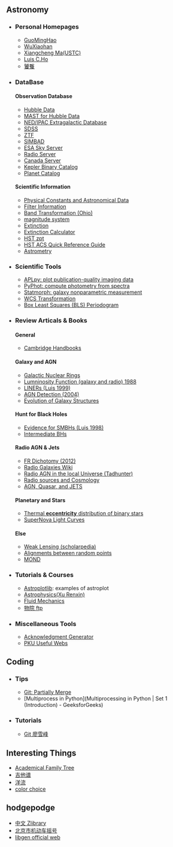 ## Astronomy

* ### Personal Homepages
  * [GuoMingHao](https://mh-guo.github.io)
  * [WuXiaohan](https://xiaohanzai.github.io)
  * [Xiangcheng Ma(USTC)](http://www.tapir.caltech.edu/~xchma/)
  * [Luis C.Ho](http://kavli.pku.edu.cn/~lho/)
  * [饕餮](https://taotie.readthedocs.io/en/latest/resource/research/getting_started_cn.html)

* ### DataBase
  #### Observation Database
  * [Hubble Data](http://hst.esac.esa.int/ehst/#home)
  * [MAST for Hubble Data](https://mast.stsci.edu/search/ui/#/hst)
  * [NED/IPAC Extragalactic Database](https://ned.ipac.caltech.edu)
  * [SDSS](http://skyserver.sdss.org/dr16/en/tools/chart/navi.aspx)
  * [ZTF](https://irsa.ipac.caltech.edu/cgi-bin/Gator/nph-dd)
  * [SIMBAD](http://simbad.u-strasbg.fr/simbad/)
  * [ESA Sky Server](https://sky.esa.int/)
  * [Radio Server](http://cutouts.cirada.ca)
  * [Canada Server](https://www.cadc-ccda.hia-iha.nrc-cnrc.gc.ca/en/)
  * [Kepler Binary Catalog](http://keplerebs.villanova.edu/)
  * [Planet Catalog](https://exoplanetarchive.ipac.caltech.edu)

  #### Scientific Information
  * [Physical Constants and Astronomical Data](http://www.astro.wisc.edu/~dolan/constants.html)
  * [Filter Information](http://svo2.cab.inta-csic.es/svo/theory/fps3/index.php?mode=browse&gname=HST&gname2=ACS_WFC&asttype=)
  * [Band Transformation (Ohio)](https://www.astronomy.ohio-state.edu/martini.10/usefuldata.html)
  * [magnitude system](https://lweb.cfa.harvard.edu/~dfabricant/huchra/ay145/mags.html)
  * [Extinction](https://irsa.ipac.caltech.edu/applications/DUST/)
  * [Extinction Calculator](https://ned.ipac.caltech.edu/extinction_calculator)
  * [HST zpt](https://www.stsci.edu/hst/instrumentation/acs/data-analysis/zeropoints)
  * [HST ACS Quick Reference Guide](https://hst-docs.stsci.edu/acsihb/chapter-3-acs-capabilities-design-and-operations/3-5-acs-quick-reference-guide)
  * [Astrometry](https://github.com/mason-github/useful-web/blob/main/astrometry.md)


* ### Scientific Tools
  * [APLpy: plot publication-quality imaging data](https://python4astronomers.github.io/plotting/aplpy.html)
  * [PyPhot: compute photometry from spectra](https://mfouesneau.github.io/pyphot/)
  * [Statmorph: galaxy nonparametric measurement](https://statmorph.readthedocs.io/en/latest/_modules/statmorph/statmorph.html#SourceMorphology)
  * [WCS Transformation](https://docs.astropy.org/en/stable/wcs/index.html)
  * [Box Least Squares (BLS) Periodogram](https://docs.astropy.org/en/stable/timeseries/bls.html#peak-statistics)


* ### Review Articals & Books
  #### General 
  * [Cambridge Handbooks](http://ads.harvard.edu/books/hsaa/toc.html)
  
  #### Galaxy and AGN
  * [Galactic Nuclear Rings](https://ned.ipac.caltech.edu/level5/Rings/Rings_contents.html)
  * [Lumninosity Function (galaxy and radio) 1988](https://ned.ipac.caltech.edu/level5/Dickey/Dickey_contents.html)
  * [LINERs (Luis 1999)](https://ned.ipac.caltech.edu/level5/LHo3/Ho_contents.html)
  * [AGN Detection (2004)](https://ned.ipac.caltech.edu/level5/March04/Mushotzky/Mushotzky_contents.html)
  * [Evolution of Galaxy Structures](https://ned.ipac.caltech.edu/level5/March14/Conselice/Conselice_contents.html)
  
  #### Hunt for Black Holes
  * [Evidence for SMBHs (Luis 1998)](http://ned.ipac.caltech.edu/level5/March01/Ho/Ho.html)
  * [Intermediate BHs](https://astrobites.org/2012/04/06/intermediate-mass-black-holes-the-elusive-middle-sibling/)

  
  #### Radio AGN & Jets
  * [FR Dichotomy (2012)](https://ned.ipac.caltech.edu/level5/Sept12/Saripalli/frames.html)
  * [Radio Galaxies Wiki](https://en.wikipedia.org/wiki/Radio_galaxy)
  * [Radio AGN in the local Universe (Tadhunter)](https://ned.ipac.caltech.edu/level5/Sept16/Tadhunter/Tadhunter_contents.html)
  * [Radio sources and Cosmology](https://ned.ipac.caltech.edu/level5/Sept04/Condon/Condon_contents.html)
  * [AGN, Quasar, and JETS](https://ned.ipac.caltech.edu/level5/ESSAYS/Eilek/eilek.html)

  
  #### Planetary and Stars
  * [Thermal **eccentricity** distribution of binary stars](https://joe-antognini.github.io/astronomy/thermal-eccentricities)
  * [SuperNova Light Curves](https://en.wikipedia.org/wiki/File:Comparative_supernova_type_light_curves.png)

  #### Else
  * [Weak Lensing (scholarpedia)](http://www.scholarpedia.org/article/Weak_gravitational_lensing)
  * [Alignments between random points](https://en.wikipedia.org/wiki/Alignments_of_random_points)
  * [MOND](https://en.wikipedia.org/wiki/Modified_Newtonian_dynamics)
 
* ### Tutorials & Courses
  * [Astroplotlib](http://astroplotlib.stsci.edu/): examples of astroplot
  * [Astrophysics(Xu Renxin)](https://psr.pku.edu.cn/rxx/teach/astro/lecture%20notes/)
  * [Fluid Mechanics](http://faculty.pku.edu.cn/junyang/en/zdylm/12830/list/index.htm)
  * [物院 ftp](ftp://pts.phy.pku.edu.cn/liuchuan/)


* ### Miscellaneous Tools
  * [Acknowledgment Generator](http://astrofrog.github.io/acknowledgment-generator/)
  * [PKU Useful Webs](https://github.com/panzhiwei1997/Very_Useful_Very_Interesting/blob/main/VUVI_Chinese.md)


## Coding

* ### Tips
  * [Git: Partially Merge](https://cloud.tencent.com/developer/article/1510082)
  * [Multiprocess in Python](Multiprocessing in Python | Set 1 (Introduction) - GeeksforGeeks)
 
* ### Tutorials
  * [Git 廖雪峰](https://www.liaoxuefeng.com/wiki/896043488029600) 

## Interesting Things
 * [Academical Family Tree](https://academictree.org)
 * [吉他谱](https://www.gtpso.com/index.php/home/index/viewTab?id=3562)
 * [洋流](https://earth.nullschool.net)
 * [color choice](https://colordrop.io)

## hodgepodge
* [中文 Zlibrary](https://hou.qialu999.com/sites/4160.html)
* [北京市机动车摇号](https://xkczb.jtw.beijing.gov.cn)
* [libgen official web](https://libgen.onl)
